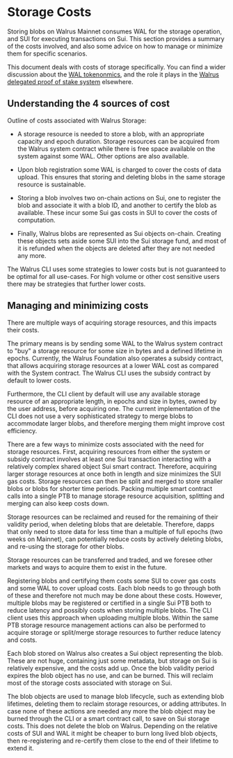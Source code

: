 # Storage Costs

Storing blobs on Walrus Mainnet consumes WAL for the storage operation, and SUI for executing
transactions on Sui. This section provides a summary of the costs involved, and also some
advice on how to manage or minimize them for specific scenarios.

This document deals with costs of storage specifically. You can find a wider discussion about
the [WAL tokenonmics](https://www.walrus.xyz/wal-token), and the role it plays in the
[Walrus delegated proof of stake system](./walrus.pdf) elsewhere.

## Understanding the 4 sources of cost

Outline of costs associated with Walrus Storage:

- A storage resource is needed to store a blob, with an appropriate capacity and epoch duration.
  Storage resources can be acquired from the Walrus system contract while there is free space
  available on the system against some WAL. Other options are also available.

- Upon blob registration some WAL is charged to cover the costs of data upload. This ensures that
  storing and deleting blobs in the same storage resource is sustainable.

- Storing a blob involves two on-chain actions on Sui, one to register the blob and associate it
  with a blob ID, and another to certify the blob as available. These incur some Sui gas costs in
  SUI to cover the costs of computation.

- Finally, Walrus blobs are represented as Sui objects on-chain. Creating these objects sets aside
  some SUI into the Sui storage fund, and most of it is refunded when the objects are deleted after
  they are not needed any more.

The Walrus CLI uses some strategies to lower costs but is not guaranteed to be optimal for all
use-cases. For high volume or other cost sensitive users there may be strategies that further
lower costs.

## Managing and minimizing costs

There are multiple ways of acquiring storage resources, and this impacts their costs.

The primary means is by sending some WAL to the Walrus system contract to "buy" a storage resource
for some size in bytes and a defined lifetime in epochs. Currently, the Walrus Foundation also
operates a subsidy contract, that allows acquiring storage resources at a lower WAL cost as
compared with the System contract. The Walrus CLI uses the subsidy contract by default to lower
costs.

Furthermore, the CLI client by default will use any available storage resource of an
appropriate length, in epochs and size in bytes, owned by the user address, before acquiring one.
The current implementation of the CLI does not use a very sophisticated strategy to merge
blobs to accommodate larger blobs, and therefore merging them might improve cost efficiency.

There are a few ways to minimize costs associated with the need for storage resources. First,
acquiring resources from either the system or subsidy contract involves at least one Sui
transaction interacting with a relatively complex shared object Sui smart contract. Therefore,
acquiring larger storage resources at once both in length and size minimizes the SUI gas costs.
Storage resources can then be split and merged to store smaller blobs or blobs for shorter time
periods. Packing multiple smart contract calls into a single PTB to manage storage resource
acquisition, splitting and merging can also keep costs down.

Storage resources can be reclaimed and reused for the remaining of their validity period, when
deleting blobs that are deletable. Therefore, dapps that only need to store data for less time
than a multiple of full epochs (two weeks on Mainnet), can potentially reduce costs by actively
deleting blobs, and re-using the storage for other blobs.

Storage resources can be transferred and traded, and we foresee other markets and ways to
acquire them to exist in the future.

Registering blobs and certifying them costs some SUI to cover gas costs and some WAL to cover
upload costs. Each blob needs to go through both of these and therefore not much may be done
about these costs. However, multiple blobs may be registered or certified in a single Sui PTB
both to reduce latency and possibly costs when storing multiple blobs. The CLI client uses this
approach when uploading multiple blobs. Within the same PTB storage resource management actions
can also be performed to acquire storage or split/merge storage resources to further reduce
latency and costs.

Each blob stored on Walrus also creates a Sui object representing the blob. These are not huge,
containing just some metadata, but storage on Sui is relatively expensive, and the costs add up.
Once the blob validity period expires the blob object has no use, and can be burned. This
will reclaim most of the storage costs associated with storage on Sui.

The blob objects are used to manage blob lifecycle, such as extending blob lifetimes, deleting
them to reclaim storage resources, or adding attributes. In case none of these actions are needed
any more the blob object may be burned through the CLI or a smart contract call, to save on Sui
storage costs. This does not delete the blob on Walrus. Depending on the relative costs of SUI and
WAL it might be cheaper to burn long lived blob objects, then re-registering and re-certify them
close to the end of their lifetime to extend it.
